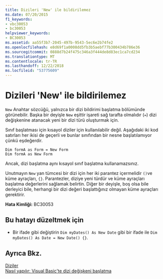 ```yaml
---
title: Dizileri 'New' ile bildirilemez
ms.date: 07/20/2015
f1_keywords:
- vbc30053
- bc30053
helpviewer_keywords:
- BC30053
ms.assetid: aa55f3b7-2045-497b-9543-5ec6e2b74fe2
ms.openlocfilehash: e8d69f1a0008dd5fb3b5aebf77b300434b786e36
ms.sourcegitcommit: 0888d7b24f475c346a3f444de8d83ec1ca7cd234
ms.translationtype: MT
ms.contentlocale: tr-TR
ms.lasthandoff: 12/22/2018
ms.locfileid: "53775609"
---
```

# <a name="arrays-cannot-be-declared-with-new"></a>Dizileri 'New' ile bildirilemez
`New` Anahtar sözcüğü, yalnızca bir dizi bildirimi başlatma bölümünde görünebilir. Başka bir deyişle `New` eşittir işareti sağ tarafta olmalıdır (`=`) dizi değişkenine atanacak yeni bir dizi türü oluşturmak için.  
  
 Sınıf başlatması için kısayol diziler için kullanılabilir değil. Aşağıdaki iki kod satırları her ikisi de geçerli ve bunlar sınıfından bir nesne başlatılamıyor çünkü eşdeğerdir.  
  
```  
Dim formA as Form = New Form  
Dim formA as New Form  
```  
  
 Ancak, dizi başlatma aynı kısayol sınıf başlatma kullanamazsınız.  
  
 Unutmayın `New` yan tümcesi bir dizi için her iki parantez içermelidir `()`ve küme ayraçları, `{}`. Parantezler, diziye yeni türdür ve küme ayraçları başlatma değerlerini sağlamak belirtin. Diğer bir deyişle, boş olsa bile derleyici bile, herhangi bir dizi değeri başlattığınız olmayan küme ayraçları gerektirir.  
  
 **Hata Kimliği:** BC30053  
  
## <a name="to-correct-this-error"></a>Bu hatayı düzeltmek için  
  
-   Bir ifade gibi değiştirin `Dim myDates() As New Date` gibi bir ifade ile `Dim myDates() As Date = New Date() {}`.  
  
## <a name="see-also"></a>Ayrıca Bkz.  
 [Diziler](../../visual-basic/programming-guide/language-features/arrays/index.md)  
 [Nasıl yapılır: Visual Basic'te dizi değişkeni başlatma](../../visual-basic/programming-guide/language-features/arrays/how-to-initialize-an-array-variable.md)
